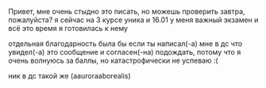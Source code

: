 Привет, мне очень стыдно это писать, но можешь проверить завтра, пожалуйста? я сейчас на 3 курсе уника и 16.01 у меня важный экзамен и всё это время я готовилась к нему

отдельная благодарность была бы если ты написал(-a) мне в дс что увидел(-а) это сообщение и согласен(-на) подождать, потому что я очень волнуюсь за баллы, но катастрофически не успеваю :(

ник в дс такой же (aauroraaborealis)
